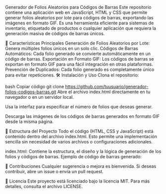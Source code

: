 Generador de Folios Aleatorios para Códigos de Barras
Este repositorio contiene una aplicación web en JavaScript, HTML y CSS que permite generar folios aleatorios por lote para códigos de barras, exportando las imágenes en formato GIF. Es una herramienta eficiente para sistemas de inventario, etiquetado de productos o cualquier aplicación que requiera la generación masiva de códigos de barras únicos.

🚀 Características Principales
Generación de Folios Aleatorios por Lote: Genera múltiples folios únicos en un solo clic.
Códigos de Barras Automáticos: Cada folio generado se convierte automáticamente en un código de barras.
Exportación en Formato GIF: Los códigos de barras se exportan en formato GIF para una fácil integración en otras plataformas.
Prevención de Duplicados: Cada folio generado es completamente único para evitar repeticiones.
🛠️ Instalación y Uso
Clona el repositorio:

bash
Copiar código
git clone https://github.com/tuusuario/generador-folios-codigos-barras.git
Abre el archivo index.html directamente en tu navegador o en un servidor local.

Usa la interfaz para especificar el número de folios que deseas generar.

Descarga las imágenes de los códigos de barras generados en formato GIF desde la misma página.

📁 Estructura del Proyecto
Todo el código (HTML, CSS y JavaScript) está contenido dentro del archivo index.html. Esto permite una implementación sencilla sin necesidad de varios archivos o configuraciones adicionales.

index.html: Contiene la estructura, el diseño y la lógica de generación de los folios y códigos de barras.
Ejemplo de código de barras generado:

🤝 Contribuciones
Cualquier sugerencia o mejora es bienvenida. Si deseas contribuir, abre un issue o envía un pull request.

📜 Licencia
Este proyecto está licenciado bajo la licencia MIT. Para más detalles, consulta el archivo LICENSE.

